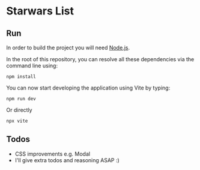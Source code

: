 # Starwars List

## Run

In order to build the project you will need [Node.js](https://nodejs.org/en/).

In the root of this repository, you can resolve all these dependencies via
the command line using:

    npm install

You can now start developing the application using Vite by typing:

    npm run dev

Or directly

    npx vite

## Todos

<ul>
    <li>CSS improvements e.g. Modal</li>    
    <li>I'll give extra todos and reasoning ASAP :)</li>
</ul>
